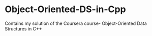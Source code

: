 # Object-Oriented-DS-in-Cpp
Contains my solution of the Coursera course- Object-Oriented Data Structures in C++
